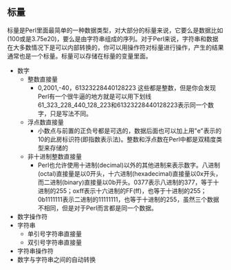 ##  标量
标量是Perl里面最简单的一种数据类型，对大部分的标量来说，它要么是数据比如(100或是3.75e20)，要么是由字符串组成的序列。对于Perl来说，字符串和数据在大多数情况下是可以内部转换的，你可以用操作符对标量进行操作，产生的结果通常也是一个标量。标量可以存储在标量的变量里面。
* 数字
    * 整数直接量
        * 0,2001,-40，61323228440128223 这些都是整数，但是你会发现Perl有一个很牛逼的地方就是可以用下划线61_323_228_440_128_223和61323228440128223表示同一个数字，只是写法不同。
    * 浮点数直接量
        * 小数点与前置的正负号都是可选的，数据后面也可以加上用"e"表示的10的此房标识符(即指数表示法)。整数和浮点数在Perl中都是双精度类型来存储的
    * 非十进制整数直接量
        * Perl也允许使用十进制(decimal)以外的其他进制来表示数字。八进制(octal)直接量是以0开头，十六进制(hexadecimal)直接量以0x开头，而二进制(binary)直接量以0b开头。0377表示八进制的377，等于十进制的255；oxff表示十六进制的FF(ff)，也等于十进制的255；0b1111111表示二进制的11111111，也等于十进制的255，虽然三个数据不相同，但是对于Perl而言都是同一个数据。
* 数字操作符
* 字符串
    * 单引号字符串直接量
    * 双引号字符串直接量
* 字符串操作符
* 数字与字符串之间的自动转换